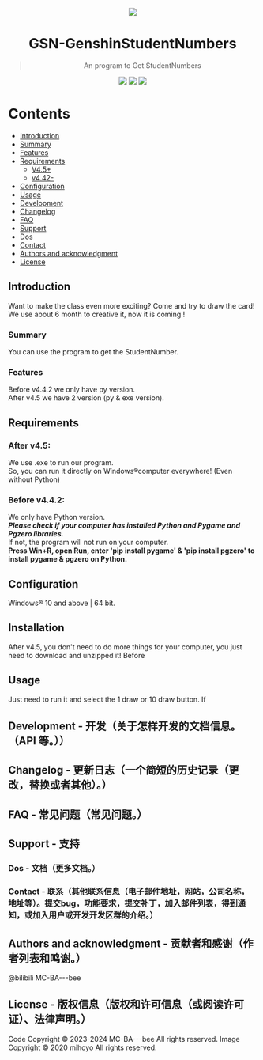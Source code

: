 <p align="center">
  <img src="https://github.com/MC-BA-Bee/GSN-GenshinStudentNumbers/assets/130174773/c19ef2cf-de4a-45cb-9ab6-bfe44d40ffeb" />
</p>


<h1 align="center">
GSN-GenshinStudentNumbers
</h1>

> <p align="center"> An program to Get StudentNumbers </p>

<p align="center">
  <img src="https://img.shields.io/badge/Language-Python-blue" />
  <img src="https://img.shields.io/github/stars/MC-BA-bee/GSN-GenshinStudentNumbers.svg" />
  <img src="https://img.shields.io/github/forks/MC-BA-bee/GSN-GenshinStudentNumbers.svg" />
</p>

# Contents

- [Introduction](#introduction)
- [Summary](#summary)
- [Features](#features)
- [Requirements](#requirements)
	- [V4.5+](#after-v45)
	- [v4.42-](#before-v442)
- [Configuration](#configuration)
- [Usage](#Usage)
- [Development](#Development)
- [Changelog](#Changelog)
- [FAQ](#FAQ)
- [Support](#Support)
- [Dos](#Dos)
- [Contact](#Contact)
- [Authors and acknowledgment](#authors-and-acknowledgment)
- [License](#License)
## Introduction
Want to make the class even more exciting? Come and try to draw the card!  
We use about 6 month to creative it, now it is coming !  

### Summary
You can use the program to get the StudentNumber.

### Features
Before v4.4.2 we only have py version.  
After v4.5 we have 2 version (py & exe version).  

## Requirements
### After v4.5:
We use .exe to run our program.   
So, you can run it directly on Windows®computer everywhere! (Even without Python)

### Before v4.4.2:
We only have Python version.  
***Please check if your computer has installed Python and Pygame and Pgzero libraries.***   
If not, the program will not run on your computer.  
**Press Win+R, open Run, enter 'pip install pygame' & 'pip install pgzero' to install pygame & pgzero on Python.**

## Configuration
Windows® 10 and above | 64 bit.

## Installation
After v4.5, you don't need to do more things for your computer, you just need to download and unzipped it!
Before 
## Usage
Just need to run it and select the 1 draw or 10 draw button.
If

## Development - 开发（关于怎样开发的文档信息。（API 等。））

## Changelog - 更新日志（一个简短的历史记录（更改，替换或者其他）。）

## FAQ - 常见问题（常见问题。）

## Support - 支持

### Dos - 文档（更多文档。）

### Contact - 联系（其他联系信息（电子邮件地址，网站，公司名称，地址等）。提交bug，功能要求，提交补丁，加入邮件列表，得到通知，或加入用户或开发开发区群的介绍。）

## Authors and acknowledgment - 贡献者和感谢（作者列表和鸣谢。）
@bilibili MC-BA---bee 
## License - 版权信息（版权和许可信息（或阅读许可证）、法律声明。）
Code Copyright © 2023-2024 MC-BA---bee All rights reserved.
Image Copyright © 2020 mihoyo All rights reserved.
